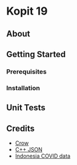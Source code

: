 # Kopit 19

## About

## Getting Started

### Prerequisites

### Installation

## Unit Tests

## Credits

- [Crow](https://crowcpp.org)
- [C++ JSON](https://json.nlohmann.me)
- [Indonesia COVID data](https://data.covid19.go.id/public/api/update.json)
